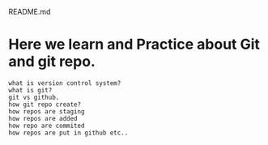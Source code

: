 README.md

# Here we learn and Practice about Git and git repo.
	what is version control system?
	what is git?
	git vs github.
	how git repo create?
	how repos are staging
	how repos are added
	how repo are commited
	how repos are put in github etc..